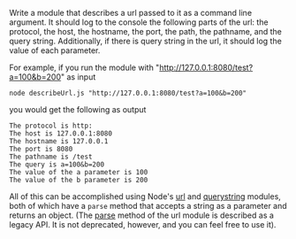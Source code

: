 Write a module that describes a url passed to it as a command line argument. It should log to the console the following parts of the url: the protocol, the host, the hostname, the port, the path, the pathname, and the query string. Additionally, if there is query string in the url, it should log the value of each parameter.

For example, if you run the module with "http://127.0.0.1:8080/test?a=100&b=200" as input

```
node describeUrl.js "http://127.0.0.1:8080/test?a=100&b=200"
```

you would get the following as output

```
The protocol is http:
The host is 127.0.0.1:8080
The hostname is 127.0.0.1
The port is 8080
The pathname is /test
The query is a=100&b=200
The value of the a parameter is 100
The value of the b parameter is 200
```

All of this can be accomplished using Node's <a href="https://nodejs.org/api/url.html">url</a> and <a href="https://nodejs.org/api/querystring.html">querystring</a> modules, both of which have a `parse` method that accepts a string as a parameter and returns an object. (The [parse](https://nodejs.org/api/url.html#url_url_parse_urlstring_parsequerystring_slashesdenotehost) method of the url module is described as a legacy API. It is not deprecated, however, and you can feel free to use it).
